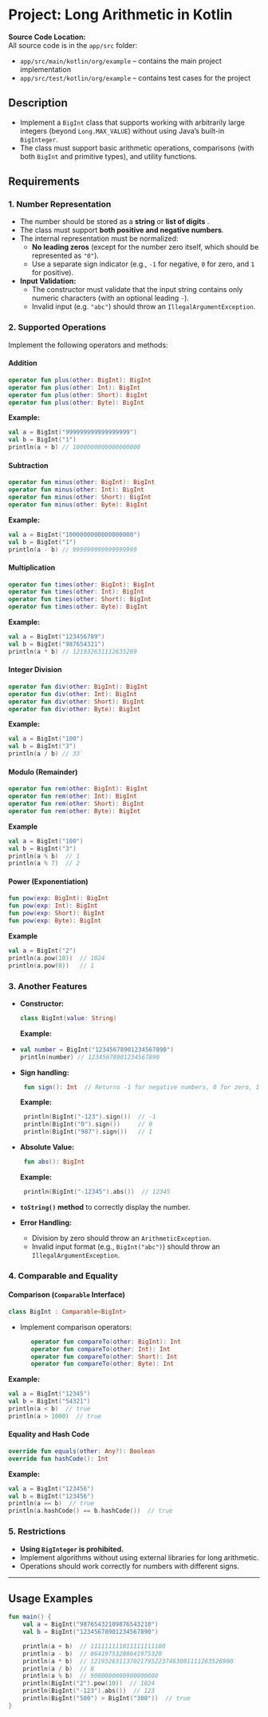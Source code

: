 # Project: Long Arithmetic in Kotlin

**Source Code Location:**  
All source code is in the `app/src` folder:  
- `app/src/main/kotlin/org/example` – contains the main project implementation  
- `app/src/test/kotlin/org/example` – contains test cases for the project


## Description 
- Implement a `BigInt` class that supports working with arbitrarily large integers (beyond `Long.MAX_VALUE`) without using Java’s built-in `BigInteger`.
-  The class must support basic arithmetic operations, comparisons (with both `BigInt` and primitive types), and utility functions.
## Requirements 

### 1. Number Representation
- The number should be stored as a **string** or **list of digits** .
-  The class must support **both positive and negative numbers**.
- The internal representation must be normalized:
  -   **No leading zeros** (except for the number zero itself, which should be represented as `"0"`).
  -   Use a separate sign indicator (e.g., `-1` for negative, `0` for zero, and `1` for positive).
-   **Input Validation:**
    -   The constructor must validate that the input string contains only numeric characters (with an optional leading `-`).
    -   Invalid input (e.g. `"abc"`) should throw an `IllegalArgumentException`.
### 2. Supported Operations
Implement the following operators and methods:

#### Addition 
```kotlin
operator fun plus(other: BigInt): BigInt
operator fun plus(other: Int): BigInt
operator fun plus(other: Short): BigInt
operator fun plus(other: Byte): BigInt
``` 
**Example:**

```kotlin
val a = BigInt("999999999999999999")
val b = BigInt("1")
println(a + b) // 1000000000000000000
```

#### Subtraction
```kotlin
operator fun minus(other: BigInt): BigInt
operator fun minus(other: Int): BigInt
operator fun minus(other: Short): BigInt
operator fun minus(other: Byte): BigInt
```
**Example:**

```kotlin
val a = BigInt("1000000000000000000")
val b = BigInt("1")
println(a - b) // 999999999999999999
```
#### Multiplication


```kotlin
operator fun times(other: BigInt): BigInt
operator fun times(other: Int): BigInt
operator fun times(other: Short): BigInt
operator fun times(other: Byte): BigInt
```
**Example:**

```kotlin
val a = BigInt("123456789")
val b = BigInt("987654321")
println(a * b) // 121932631112635269
```
#### Integer Division

```kotlin
operator fun div(other: BigInt): BigInt
operator fun div(other: Int): BigInt
operator fun div(other: Short): BigInt
operator fun div(other: Byte): BigInt
```
**Example:**
```kotlin
val a = BigInt("100")
val b = BigInt("3")
println(a / b) // 33` 
```
#### Modulo (Remainder)
```kotlin
operator fun rem(other: BigInt): BigInt
operator fun rem(other: Int): BigInt
operator fun rem(other: Short): BigInt
operator fun rem(other: Byte): BigInt
```
**Example**
```kotlin
val a = BigInt("100")
val b = BigInt("3")
println(a % b)  // 1
println(a % 7)  // 2
```

#### Power (Exponentiation)
```kotlin
fun pow(exp: BigInt): BigInt
fun pow(exp: Int): BigInt
fun pow(exp: Short): BigInt
fun pow(exp: Byte): BigInt
```
**Example**
```kotlin
val a = BigInt("2")
println(a.pow(10))  // 1024
println(a.pow(0))   // 1
```

### 3. Another Features

-   **Constructor:**
    
    ```kotlin
    class BigInt(value: String)
    ```
    **Example:**
- 
    ```kotlin
    val number = BigInt("12345678901234567890")
    println(number) // 12345678901234567890
    ```

- **Sign handling:**
	   
    ```kotlin  
	 fun sign(): Int  // Returns -1 for negative numbers, 0 for zero, 1 for positive numbers
	```
	**Example:**
    ```kotlin  
	 println(BigInt("-123").sign())  // -1
	 println(BigInt("0").sign())     // 0
	 println(BigInt("987").sign())   // 1
	```
- **Absolute Value:**
	   
    ```kotlin  
	 fun abs(): BigInt
	```
	**Example:**
    ```kotlin  
	 println(BigInt("-12345").abs())  // 12345
	```
-   **`toString()` method** to correctly display the number.
    
-   **Error Handling:**
    
    -   Division by zero should throw an `ArithmeticException`.
    -   Invalid input format (e.g., `BigInt("abc")`) should throw an `IllegalArgumentException`.

### 4. Comparable and Equality
#### Comparison (`Comparable` Interface)
```kotlin
class BigInt : Comparable<BigInt>
```
- Implement comparison operators:
  ```kotlin  
	 operator fun compareTo(other: BigInt): Int
	 operator fun compareTo(other: Int): Int
	 operator fun compareTo(other: Short): Int
	 operator fun compareTo(other: Byte): Int
	```
**Example:**
```kotlin
val a = BigInt("12345")
val b = BigInt("54321")
println(a < b)  // true
println(a > 1000)  // true
```
#### Equality and Hash Code
```kotlin
override fun equals(other: Any?): Boolean
override fun hashCode(): Int
```
**Example:**
```kotlin
val a = BigInt("123456")
val b = BigInt("123456")
println(a == b)  // true
println(a.hashCode() == b.hashCode())  // true
```
  


### 5. Restrictions

-   **Using `BigInteger` is prohibited.**
-   Implement algorithms without using external libraries for long arithmetic.
-   Operations should work correctly for numbers with different signs.

----------

## Usage Examples

```kotlin
fun main() {
    val a = BigInt("98765432109876543210")
    val b = BigInt("12345678901234567890")

    println(a + b)  // 111111111011111111100
    println(a - b)  // 86419753208641975320
    println(a * b)  // 1219326311370217952237463801111263526900
    println(a / b)  // 8
    println(a % b)  // 9000000000900000000
    println(BigInt("2").pow(10))  // 1024
    println(BigInt("-123").abs())  // 123
    println(BigInt("500") > BigInt("300"))  // true
}

```
